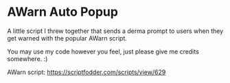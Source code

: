 # AWarn Auto Popup
A little script I threw together that sends a derma prompt to users when they get warned with the popular AWarn script.

You may use my code however you feel, just please give me credits somewhere. :)

AWarn script: https://scriptfodder.com/scripts/view/629
